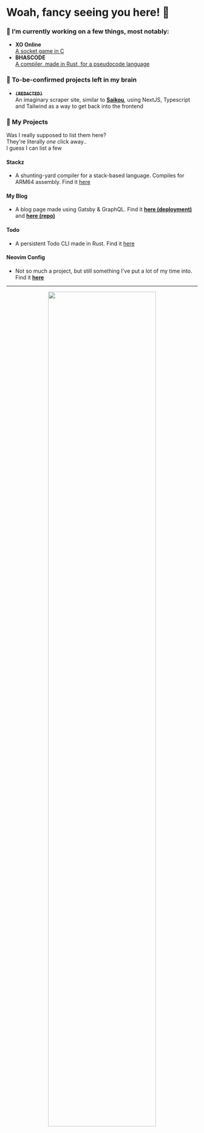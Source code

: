 # Woah, fancy seeing you here! 👋

### 🔭 I’m currently working on a few things, most notably:
- **XO Online**  
[A socket game in C](https://github.com/tobybridle/xo-online)
- **BHASCODE**  
[A compiler, made in Rust, for a pseudocode language](https://github.com/tobybridle/bhascode)


### 🧠 To-be-confirmed projects left in my brain
- **~~`(REDACTED)`~~**  
An imaginary scraper site, similar to __[Saikou](https://github.com/saikou-app/saikou)__, using NextJS, Typescript and Tailwind as a way to get back into the frontend


### 🏁 My Projects

Was I really supposed to list them here?  
They're literally *one* click away..  
I guess I can list a few
#### Stackz
- A shunting-yard compiler for a stack-based language. Compiles for ARM64 assembly. Find it [here](https://github.com/tobybridle/stakz-lang)
#### My Blog
- A blog page made using Gatsby & GraphQL. Find it **[here (deployment)](https://blog.bridle.ml/explore)** and **[here (repo)](https://github.com/tobybridle/ReactBlog)**
#### Todo
- A persistent Todo CLI made in Rust. Find it [here](https://github.com/tobybridle/todo)
#### Neovim Config
- Not so much a project, but still something I've put a lot of my time into. Find it **[here](https://github.com/tobybridle/neovim-config)**
---
<div align="center"><img src="https://media.giphy.com/media/9D7Jr7o9TjKta/giphy.gif" width="75%"/></div>
